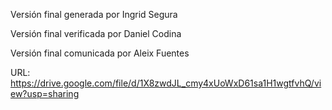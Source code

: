 Versión final generada por Ingrid Segura

Versión final verificada por Daniel Codina

Versión final comunicada por Aleix Fuentes

URL: https://drive.google.com/file/d/1X8zwdJL_cmy4xUoWxD61sa1H1wgtfvhQ/view?usp=sharing

